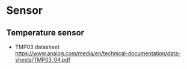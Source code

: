 # Sensor
## Temperature sensor
- TMP03
datasheet  
https://www.analog.com/media/en/technical-documentation/data-sheets/TMP03_04.pdf
